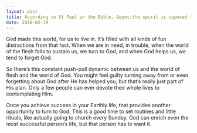 ```yaml
---
layout: post
title: According to St Paul in the Bible, &quot;the spirit is opposed to the flesh, and the flesh to the spirit,&quot; does it mean the spiritual (or God) is responsible for our body illnesses?
date: 2018-02-19
---
```


<p>God made this world, for us to live in. It’s filled with all kinds of fun distractions from that fact. When we are in need, in trouble, when the world of the flesh fails to sustain us, we turn to God, and when God helps us, we tend to forget God.</p><p>So there’s this constant push-pull dynamic between us and the world of flesh and the world of God. You might feel guilty turning away from or even forgetting about God after He has helped you, but that’s really just part of His plan. Only a few people can ever devote their whole lives to contemplating Him.</p><p>Once you achieve success in your Earthly life, that provides another opportunity to turn to God. This is a good time to set routines and little rituals, like actually going to church every Sunday. God can enrich even the most successful person’s life, but that person has to want it.</p>
